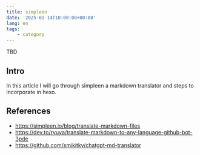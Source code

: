 ```yaml
---
title: simpleen
date: '2025-01-14T10:00:00+00:00'
lang: en
tags:
    - category
---
```


TBD

## Intro ##

In this article I will go through simpleen a markdown translator and steps to incorporate in hexo.

## References ##

* <https://simpleen.io/blog/translate-markdown-files>
* <https://dev.to/ryuya/translate-markdown-to-any-language-github-bot-3pde>
* <https://github.com/smikitky/chatgpt-md-translator>
